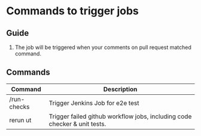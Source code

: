 # Commands to trigger jobs

## Guide

1. The job  will be triggered  when your comments on pull request matched command.

## Commands

|  Command                 |    Description                                                             |
| -------------------------|----------------------------------------------------------------------------|
|  /run-checks             |  Trigger Jenkins Job for e2e test                                          |
| rerun ut    |  Trigger failed github workflow jobs, including code checker & unit tests.  |
